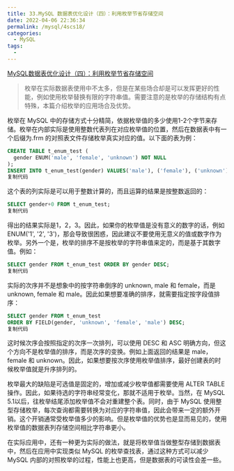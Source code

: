```yaml
---
title: 33.MySQL 数据表优化设计（四）：利用枚举节省存储空间
date: 2022-04-06 22:36:34
permalink: /mysql/4scs18/
categories: 
  - MySQL
tags: 
  - 
---
```


[MySQL数据表优化设计（四）：利用枚举节省存储空间](https://juejin.cn/post/6968444738009563143)

> 枚举在实际数据表使用中不太多，但是在某些场合却是可以发挥更好的性能，例如使用枚举替换有限的字符串值。需要注意的是枚举的存储结构有点特殊，本篇介绍枚举的应用场合及优势。

枚举在 MySQL 中的存储方式十分精简，依据枚举值的多少使用1-2个字节来存储。枚举在内部实际是使用整数代表列在对应枚举值的位置，然后在数据表中有一个后缀为.frm 的对照表文件存储枚举真实对应的值。以下面的表为例：

```sql
CREATE TABLE t_enum_test (
  gender ENUM('male', 'female', 'unknown') NOT NULL
);
INSERT INTO t_enum_test(gender) VALUES('male'), ('female'), ('unknown');
复制代码
```

这个表的列实际是可以用于整数计算的，而且运算的结果是按整数返回的：

```sql
SELECT gender+0 FROM t_enum_test;
复制代码
```

得出的结果实际是1，2，3。因此，如果你的枚举值是没有意义的数字的话，例如 ENUM('1', '2', '3')，那会导致很困惑，因此建议不要使用无意义的值或数字作为枚举。另外一个是，枚举的排序不是按枚举的字符串值来定的，而是基于其数字值。例如：

```sql
SELECT gender FROM t_enum_test ORDER BY gender DESC;
复制代码
```

实际的次序并不是想象中的按字符串倒序的 unknown, male 和 female，而是 unknown, female 和 male。因此如果想要准确的排序，就需要指定按字段值排序：

```sql
SELECT gender FROM t_enum_test 
ORDER BY FIELD(gender, 'unknown', 'female', 'male') DESC;
复制代码
```

这时候次序会按照指定的次序一次排列，可以使用 DESC 和 ASC 明确方向，但这个方向不是枚举值的排序，而是次序的变换。例如上面返回的结果是 male，female 和 unknown。因此，如果想要按次序使用枚举值排序，最好创建表的时候枚举值就是升序排列的。

枚举最大的缺陷是可选值是固定的，增加或减少枚举值都需要使用 ALTER TABLE 操作。因此，如果待选的字符串经常变化，那就不适用于枚举。当然，在 MySQL 5.1以后，往枚举结尾添加枚举值不会对重建整个表。同时，由于 MySQL 使用整型存储枚举，每次查询都需要转换为对应的字符串值，因此会带来一定的额外开销。这个开销通常受枚举值多少的影响。但是枚举值的优势也是显而易见的，使用枚举值的数据表列存储空间相比字符串更小。

在实际应用中，还有一种更为实际的做法，就是将枚举值当做整型存储到数据表中，然后在应用中实现类似 MySQL 的枚举查找表，通过这种方式可以减少 MySQL 内部的对照枚举的过程，性能上也更高，但是数据表的可读性会差一些。